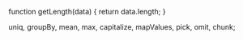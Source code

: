 function getLength(data) {
  return data.length;
}

uniq, groupBy, mean, max, capitalize, mapValues, pick, omit, chunk;
